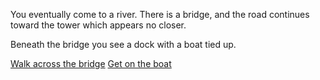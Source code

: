 
You eventually come to a river. There is a bridge, and the road
continues toward the tower which appears no closer.

Beneath the bridge you see a dock with a boat tied up.  

[Walk across the bridge](walk_bridge.md)
[Get on the boat](get_on_boat.md)
